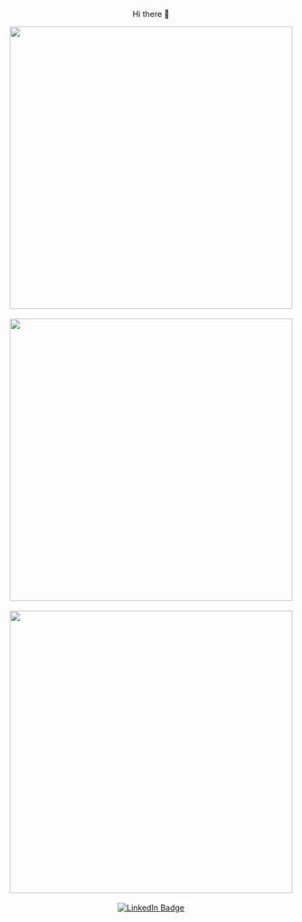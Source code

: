 <div align="center" color="#fff">
  <p>Hi there 👋</p>

  <img align="center" width="500" src="https://github-readme-stats.vercel.app/api?username=jcjuliocss&include_all_commits=true&count_private=true&theme=chartreuse-dark" />
  <br><br>
  
  <img align="center" width="500" src="https://github-readme-streak-stats.herokuapp.com/?user=jcjuliocss&theme=chartreuse-dark" />
  <br><br>

  <img align="center" width="500" src="https://github-readme-stats.vercel.app/api/top-langs/?username=jcjuliocss&layout=compact&theme=chartreuse-dark&count_private=true" />
  <br><br>
  
  <a href="https://www.linkedin.com/in/julio-cesar-schlindwein-da-silva-1a227a16a/" target="_blank">
    <img src="https://img.shields.io/badge/LinkedIn-blue?style=flat&logo=linkedin&logoColor=white&color=green" alt="LinkedIn Badge"/>
  </a>
</div>
